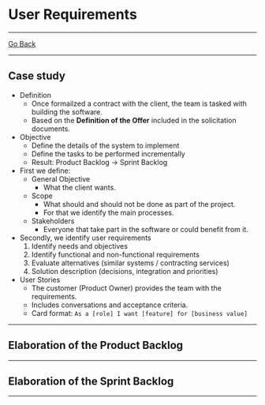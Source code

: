 # User Requirements
---
[Go Back](UNIOVI/3S2_IntSys/README.md)

---
## Case study
- Definition
	- Once formailzed a contract with the client, the team is tasked with building the software.
	- Based on the **Definition of the Offer** included in the solicitation documents.
- Objective
	- Define the details of the system to implement
	- Define the tasks to be performed incrementally
	- Result: Product Backlog -> Sprint Backlog
- First we define:
	- General Objective
		- What the client wants.
	- Scope
		- What should and should not be done as part of the project.
		- For that we identify the main processes.
	- Stakeholders 
		- Everyone that take part in the software or could benefit from it.
- Secondly, we identify user requirements
	1. Identify needs and objectives
	2. Identify functional and non-functional requirements
	3. Evaluate alternatives (similar systems / contracting services)
	4. Solution description (decisions, integration and priorities)
- User Stories
	- The customer (Product Owner) provides the team with the requirements.
	- Includes conversations and acceptance criteria.
	- Card format: `As a [role] I want [feature] for [business value]`
---
## Elaboration of the Product Backlog

---
## Elaboration of the Sprint Backlog

---